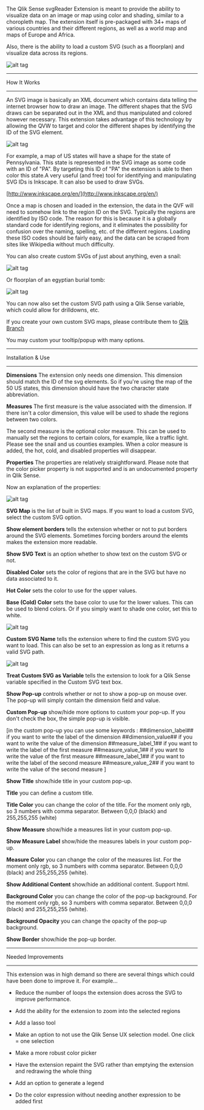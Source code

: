 The Qlik Sense svgReader Extension is meant to provide the ability to visualize data on an image or map using color and shading, similar to a choropleth map.  The extension itself is pre-packaged with 34+ maps of various countries and their different regions, as well as a world map and maps of Europe and Africa. 

Also, there is the ability to load a custom SVG (such as a floorplan) and visualize data across its regions. 


![alt tag](https://raw.githubusercontent.com/brianwmunz/svgReader-QlikSense/master/screenshots/screenCap.gif)



*********************************
How It Works
*********************************



An SVG image is basically an XML document which contains data telling the internet browser how to draw an image. The different shapes that the SVG draws can be separated out in the XML and thus manipulated and colored however necessary. This extension takes advantage of this technology by allowing the QVW to target and color the different shapes by identifying the ID of the SVG element. 



![alt tag](https://raw.githubusercontent.com/brianwmunz/svgReader-QlikSense/master/screenshots/selections.gif)



For example, a map of US states will have a shape for the state of Pennsylvania. This state is represented in the SVG image as some code with an ID of "PA". By targeting this ID of "PA" the extension is able to then color this state.A very useful (and free) tool for identifying and manipulating SVG IDs is Inkscape.  It can also be used to draw SVGs.



[http://www.inkscape.org/en/](http://www.inkscape.org/en/)



Once a map is chosen and loaded in the extension, the data in the QVF will need to somehow link to the region ID on the SVG. Typically the regions are identified by ISO code. The reason for this is because it is a globally standard code for identifying regions, and it eliminates the possibility for confusion over the naming, spelling, etc. of the different regions. Loading these ISO codes should be fairly easy, and the data can be scraped from sites like Wikipedia without much difficulty.



You can also create custom SVGs of just about anything, even a snail:



![alt tag](https://raw.githubusercontent.com/brianwmunz/svgReader-QlikSense/master/screenshots/snail.png)


Or floorplan of an egyptian burial tomb:



![alt tag](https://raw.githubusercontent.com/brianwmunz/svgReader-QlikSense/master/screenshots/mastaba.png)


You can now also set the custom SVG path using a Qlik Sense variable, which could allow for drilldowns, etc.



If you create your own custom SVG maps, please contribute them to [Qlik Branch](http://branch.qlik.com)


You may custom your tooltip/popup with many options.



*********************************
Installation & Use
*********************************


**Dimensions**
The extension only needs one dimension.  This dimension should match the ID of the svg elements.  So if you're using the map of the 50 US states, this dimension should have the two character state abbreviation.



**Measures**
The first measure is the value associated with the dimension.  If there isn't a color dimension, this value will be used to shade the regions between two colors.



The second measure is the optional color measure.  This can be used to manually set the regions to certain colors, for example, like a traffic light.  Please see the snail and us counties examples.  When a color measure is added, the hot, cold, and disabled properties will disappear.



**Properties**
The properties are relatively straightforward.  Please note that the color picker property is not supported and is an undocumented property in Qlik Sense. 


Now an explanation of the properties:

![alt tag](https://raw.githubusercontent.com/brianwmunz/svgReader-QlikSense/master/screenshots/propsnormal.png)



**SVG Map** is the list of built in SVG maps.  If you want to load a custom SVG, select the custom SVG option.



**Show element borders** tells the extension whether or not to put borders around the SVG elements.  Sometimes forcing borders around the elemts makes the extension more readable.



**Show SVG Text** is an option whether to show text on the custom SVG or not. 



**Disabled Color** sets the color of regions that are in the SVG but have no data associated to it.



**Hot Color** sets the color to use for the upper values.



**Base (Cold) Color** sets the base color to use for the lower values.  This can be used to blend colors.  Or if you simply want to shade one color, set this to white.



![alt tag](https://raw.githubusercontent.com/brianwmunz/svgReader-QlikSense/master/screenshots/customPath.PNG)



**Custom SVG Name** tells the extension where to find the custom SVG you want to load.  This can also be set to an expression as long as it returns a valid SVG path.



![alt tag](https://raw.githubusercontent.com/brianwmunz/svgReader-QlikSense/master/screenshots/propsCustom.png)



**Treat Custom SVG as Variable** tells the extension to look for a Qlik Sense variable specified in the Custom SVG text box. 


**Show Pop-up** controls whether or not to show a pop-up on mouse over.  The pop-up will simply contain the dimension field and value.

**Custom Pop-up** show/hide more options to custom your pop-up. If you don't check the box, the simple pop-up is visible.

[in the custom pop-up you can use some keywords :
	##dimension_label## 	if you want to write the label of the dimension
	##dimension_value## 	if you want to write the value of the dimension
	##measure_label_1## 	if you want to write the label of the first measure
	##measure_value_1##		if you want to write the value of the first measure
	##measure_label_1## 	if you want to write the label of the second measure
	##measure_value_2## 	if you want to write the value of the second measure
]

**Show Title** show/hide title in your custom pop-up.

**Title** you can define a custom title. 

**Title Color** you can change the color of the title. For the moment only rgb, so 3 numbers with comma separator. Between 0,0,0 (black) and 255,255,255 (white)

**Show Measure** show/hide a measures list in your custom pop-up.

**Show Measure Label** show/hide the measures labels in your custom pop-up.

**Measure Color** you can change the color of the measures list. For the moment only rgb, so 3 numbers with comma separator. Between 0,0,0 (black) and 255,255,255 (white).

**Show Additional Content** show/hide an additional content. Support html.

**Background Color** you can change the color of the pop-up background. For the moment only rgb, so 3 numbers with comma separator. Between 0,0,0 (black) and 255,255,255 (white).

**Background Opacity** you can change the opacity of the pop-up background.

**Show Border** show/hide the pop-up border.


*********************************
Needed Improvements
*********************************


This extension was in high demand so there are several things which could have been done to improve it.  For example...


- Reduce the number of loops the extension does across the SVG to improve performance.


- Add the ability for the extension to zoom into the selected regions


- Add a lasso tool


- Make an option to not use the Qlik Sense UX selection model.  One click = one selection


-  Make a more robust color picker


- Have the extension repaint the SVG rather than emptying the extension and redrawing the whole thing

- Add an option to generate a legend

- Do the color expression without needing another expression to be added first

